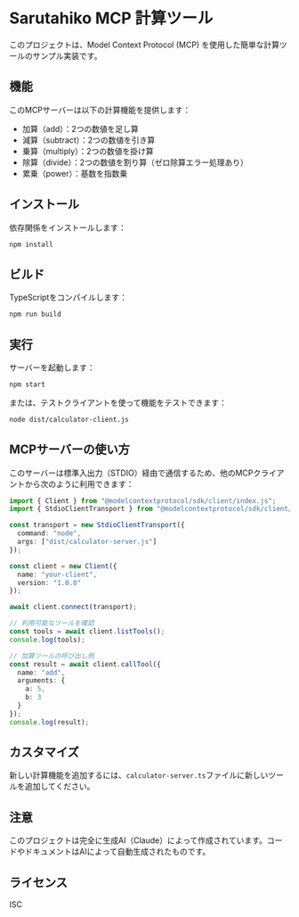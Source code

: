 # Sarutahiko MCP 計算ツール

このプロジェクトは、Model Context Protocol (MCP) を使用した簡単な計算ツールのサンプル実装です。

## 機能

このMCPサーバーは以下の計算機能を提供します：

- 加算（add）：2つの数値を足し算
- 減算（subtract）：2つの数値を引き算
- 乗算（multiply）：2つの数値を掛け算
- 除算（divide）：2つの数値を割り算（ゼロ除算エラー処理あり）
- 累乗（power）：基数を指数乗

## インストール

依存関係をインストールします：

```bash
npm install
```

## ビルド

TypeScriptをコンパイルします：

```bash
npm run build
```

## 実行

サーバーを起動します：

```bash
npm start
```

または、テストクライアントを使って機能をテストできます：

```bash
node dist/calculator-client.js
```

## MCPサーバーの使い方

このサーバーは標準入出力（STDIO）経由で通信するため、他のMCPクライアントから次のように利用できます：

```typescript
import { Client } from "@modelcontextprotocol/sdk/client/index.js";
import { StdioClientTransport } from "@modelcontextprotocol/sdk/client/stdio.js";

const transport = new StdioClientTransport({
  command: "node",
  args: ["dist/calculator-server.js"]
});

const client = new Client({
  name: "your-client",
  version: "1.0.0"
});

await client.connect(transport);

// 利用可能なツールを確認
const tools = await client.listTools();
console.log(tools);

// 加算ツールの呼び出し例
const result = await client.callTool({
  name: "add",
  arguments: {
    a: 5,
    b: 3
  }
});
console.log(result);
```

## カスタマイズ

新しい計算機能を追加するには、`calculator-server.ts`ファイルに新しいツールを追加してください。

## 注意

このプロジェクトは完全に生成AI（Claude）によって作成されています。コードやドキュメントはAIによって自動生成されたものです。

## ライセンス

ISC 